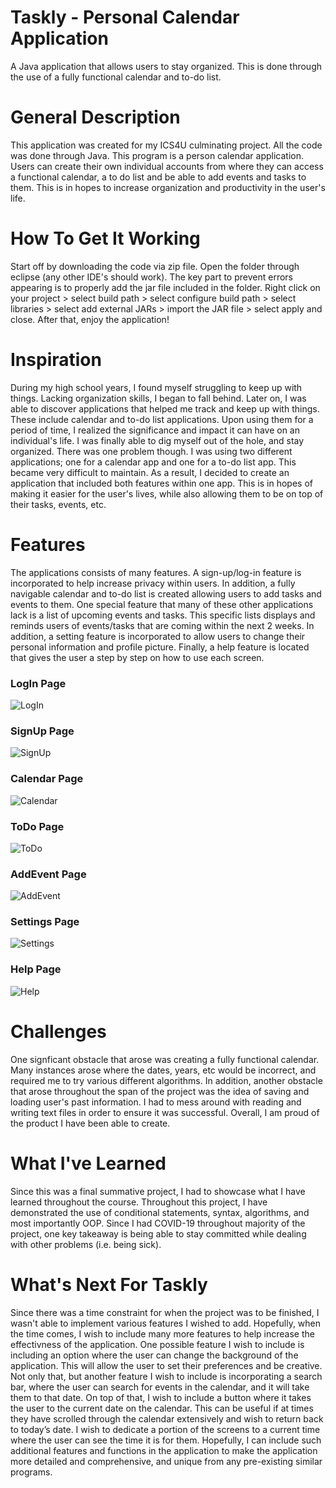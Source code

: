 # Taskly - Personal Calendar Application
A Java application that allows users to stay organized. This is done through the use of a fully functional calendar and to-do list.

# General Description
This application was created for my ICS4U culminating project. All the code was done through Java. This program is a person calendar application. Users can create their own individual accounts from where they can access a functional calendar, a to do list and be able to add events and tasks to them. This is in hopes to increase organization and productivity in the user's life. 

# How To Get It Working
Start off by downloading the code via zip file. Open the folder through eclipse (any other IDE's should work). The key part to prevent errors appearing is to properly add the jar file included in the folder. Right click on your project > select build path > select configure build path > select libraries > select add external JARs > import the JAR file > select apply and close. After that, enjoy the application!

# Inspiration
During my high school years, I found myself struggling to keep up with things. Lacking organization skills, I began to fall behind. Later on, I was able to discover applications that helped me track and keep up with things. These include calendar and to-do list applications. Upon using them for a period of time, I realized the significance and impact it can have on an individual's life. I was finally able to dig myself out of the hole, and stay organized. There was one problem though. I was using two different applications; one for a calendar app and one for a to-do list app. This became very difficult to maintain. As a result, I decided to create an application that included both features within one app. This is in hopes of making it easier for the user's lives, while also allowing them to be on top of their tasks, events, etc. 

# Features
The applications consists of many features. A sign-up/log-in feature is incorporated to help increase privacy within users. In addition, a fully navigable calendar and to-do list is created allowing users to add tasks and events to them. One special feature that many of these other applications lack is a list of upcoming events and tasks. This specific lists displays and reminds users of events/tasks that are coming within the next 2 weeks. In addition, a setting feature is incorporated to allow users to change their personal information and profile picture. Finally, a help feature is located that gives the user a step by step on how to use each screen. 

<h3><strong>LogIn Page</strong></h3>

![LogIn](https://user-images.githubusercontent.com/81185080/178404461-ed8d1059-9b4d-4e65-bef6-0c00f9fbd97c.png)

<h3><strong>SignUp Page</strong></h3>

![SignUp](https://user-images.githubusercontent.com/81185080/178404478-2a3fac3c-4f0b-4be8-a66b-e72d8f4de7ac.png)

<h3><strong>Calendar Page</strong></h3>

![Calendar](https://user-images.githubusercontent.com/81185080/178404497-7b53db14-7b21-45cb-9ae6-e379f20b9fcc.png)

<h3><strong>ToDo Page</strong></h3>

![ToDo](https://user-images.githubusercontent.com/81185080/178404512-e2485f52-be07-4352-9d96-9dfb827c5b4c.png)

<h3><strong>AddEvent Page</strong></h3>

![AddEvent](https://user-images.githubusercontent.com/81185080/178404524-3ed9bb98-ee59-4d49-9bf6-8f95c0568776.png)

<h3><strong>Settings Page</strong></h3>

![Settings](https://user-images.githubusercontent.com/81185080/178404530-12400c8d-20ba-4aec-9a9a-e064e13adf1d.png)

<h3><strong>Help Page</strong></h3>

![Help](https://user-images.githubusercontent.com/81185080/178404542-3b52c7e7-9c64-4d81-9ee6-635446dec390.png)









# Challenges
One signficant obstacle that arose was creating a fully functional calendar. Many instances arose where the dates, years, etc would be incorrect, and required me to try various different algorithms. In addition, another obstacle that arose throughout the span of the project was the idea of saving and loading user's past information. I had to mess around with reading and writing text files in order to ensure it was successful. Overall, I am proud of the product I have been able to create.

# What I've Learned
Since this was a final summative project, I had to showcase what I have learned throughout the course. Throughout this project, I have demonstrated the use of conditional statements, syntax, algorithms, and most importantly OOP. Since I had COVID-19 throughout majority of the project, one key takeaway is being able to stay committed while dealing with other problems (i.e. being sick). 

# What's Next For Taskly
Since there was a time constraint for when the project was to be finished, I wasn't able to implement various features I wished to add. Hopefully, when the time comes, I wish to include many more features to help increase the effectivness of the application. One possible feature I wish to include is including an option where the user can change the background of the application. This will allow the user to set their preferences and be creative. Not only that, but another feature I wish to include is incorporating a search bar, where the user can search for events in the calendar, and it will take them to that date. On top of that, I wish to include a button where it takes the user to the current date on the calendar. This can be useful if at times they have scrolled through the calendar extensively and wish to return back to today’s date. I wish to dedicate a portion of the screens to a current time where the user can see the time it is for them. Hopefully, I can include such additional features and functions in the application to make the application more detailed and comprehensive, and unique from any pre-existing similar programs.




